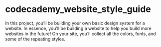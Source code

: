 # codecademy_website_style_guide
In this project, you’ll be building your own basic design system for a website. In essence, you’ll be building a website to help you build more websites in the future! On your site, you’ll collect all the colors, fonts, and some of the repeating styles.
